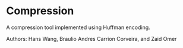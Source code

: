 # Compression

A compression tool implemented using Huffman encoding.

<p>Authors: Hans Wang, Braulio Andres Carrion Corveira, and Zaid Omer</p>
